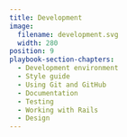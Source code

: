 ```yaml
---
title: Development
image:
  filename: development.svg
  width: 280
position: 9
playbook-section-chapters:
  - Development environment
  - Style guide
  - Using Git and GitHub
  - Documentation
  - Testing
  - Working with Rails
  - Design
---
```

